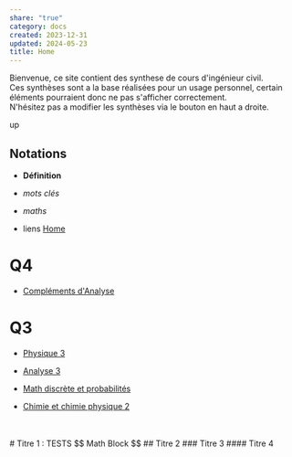 ```yaml
---  
share: "true"  
category: docs  
created: 2023-12-31  
updated: 2024-05-23  
title: Home  
---  
```

Bienvenue, ce site contient des synthese de cours d'ingénieur civil.  
Ces synthèses sont a la base réalisées pour un usage personnel, certain éléments pourraient donc ne pas s'afficher correctement.  
N'hésitez pas a modifier les synthèses via le bouton en haut a droite.  
  
  
  
up  
## Notations  
  
- **Définition**  
  
- *mots clés*  
  
- $maths{}$  
  
- liens [Home]()  
# Q4  
  
- [Compléments d'Analyse](Compl%C3%A9ments%20d%27Analyse)  
# Q3  
  
- [Physique 3](Physique%203)  
  
- [Analyse 3](Analyse%203)  
  
- [Math discrète et probabilités](MDP)  
  
- [Chimie et chimie physique 2](Chimie%202)  
<br/>  
<br/>  
# Titre 1 : TESTS  
$$  
Math Block  
$$  
## Titre 2  
### Titre 3  
#### Titre 4  
<br/>

